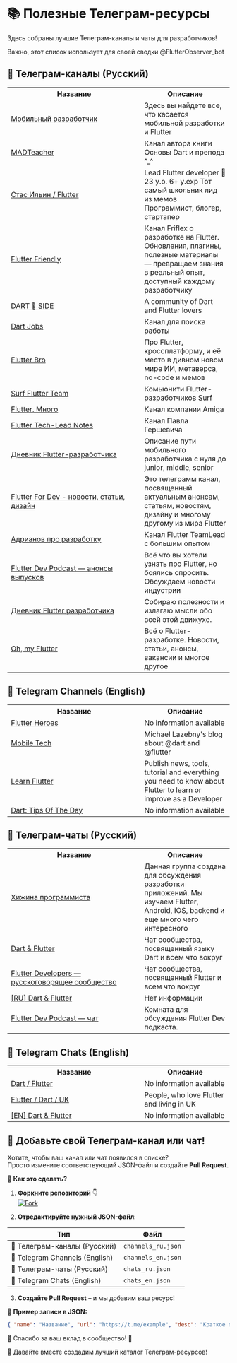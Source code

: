 # 📚 Полезные Телеграм-ресурсы

Здесь собраны лучшие Телеграм-каналы и чаты для разработчиков!

Важно, этот список использует для своей сводки @FlutterObserver_bot


## 📢 Телеграм-каналы (Русский)
<!-- START CHANNELS RU -->
<table>
  <tr>
    <th style="width: 60%;">Название</th>
    <th style="width: 40%;">Описание</th>
  </tr>
  <tr>
    <td><a href='https://t.me/mobile_developing'>Мобильный разработчик</a></td>
    <td>Здесь вы найдете все, что касается мобильной разработки и Flutter</td>
  </tr>
  <tr>
    <td><a href='https://t.me/madteacher_channel'>MADTeacher</a></td>
    <td>Канал автора книги  Основы Dart  и препода ^_^</td>
  </tr>
  <tr>
    <td><a href='https://t.me/frezycode'>Стас Ильин / Flutter</a></td>
    <td>Lead Flutter developer 👶23 y.o. 6+ y.exp Тот самый школьник лид из мемов Программист, блогер, стартапер</td>
  </tr>
  <tr>
    <td><a href='https://t.me/flutterfriendly'>Flutter Friendly</a></td>
    <td>Канал Friflex о разработке на Flutter. Обновления, плагины, полезные материалы — превращаем знания в реальный опыт, доступный каждому разработчику</td>
  </tr>
  <tr>
    <td><a href='https://t.me/dartside'>DART 🎯 SIDE</a></td>
    <td>A community of Dart and Flutter lovers</td>
  </tr>
  <tr>
    <td><a href='https://t.me/dartlang_jobs'>Dart Jobs</a></td>
    <td>Канал для поиска работы</td>
  </tr>
  <tr>
    <td><a href='https://t.me/flutterbro'>Flutter Bro</a></td>
    <td>Про Flutter, кроссплатформу, и её место в дивном новом мире ИИ, метаверса, no-code и мемов</td>
  </tr>
  <tr>
    <td><a href='https://t.me/surf_flutter'>Surf Flutter Team</a></td>
    <td>Комьюнити Flutter-разработчиков Surf</td>
  </tr>
  <tr>
    <td><a href='https://t.me/flutter_amiga'>Flutter. Много</a></td>
    <td>Канал компании Amiga</td>
  </tr>
  <tr>
    <td><a href='https://t.me/ftl_notes'>Flutter Tech-Lead Notes</a></td>
    <td>Канал Павла Гершевича</td>
  </tr>
  <tr>
    <td><a href='https://t.me/DiaryFlutterDev'>Дневник Flutter-разработчика</a></td>
    <td>Описание пути мобильного разработчика с нуля до junior, middle, senior</td>
  </tr>
  <tr>
    <td><a href='https://t.me/FlutterForDev'>Flutter For Dev - новости, статьи, дизайн</a></td>
    <td>Это телеграмм канал, посвященный актуальным анонсам, статьям, новостям, дизайну и многому другому из мира Flutter</td>
  </tr>
  <tr>
    <td><a href='https://t.me/adrianov_about'>Адрианов про разработку</a></td>
    <td>Канал Flutter TeamLead с большим опытом</td>
  </tr>
  <tr>
    <td><a href='https://t.me/flutterdevpodcast_news'>Flutter Dev Podcast — анонсы выпусков</a></td>
    <td>Всё что вы хотели узнать про Flutter, но боялись спросить. Обсуждаем новости индустрии</td>
  </tr>
  <tr>
    <td><a href='https://t.me/flutterdiary'>Дневник Flutter разработчика</a></td>
    <td>Собираю полезности и излагаю мысли обо всей этой движухе.</td>
  </tr>
  <tr>
    <td><a href='https://t.me/ohmyflutter'>Oh, my Flutter</a></td>
    <td>Всё о Flutter-разработке. Новости, статьи, анонсы, вакансии и многое другое</td>
  </tr>
</table>

<!-- END CHANNELS RU -->

## 📢 Telegram Channels (English)
<!-- START CHANNELS EN -->
<table>
  <tr>
    <th style="width: 60%;">Название</th>
    <th style="width: 40%;">Описание</th>
  </tr>
  <tr>
    <td><a href='https://t.me/flutterDev'>Flutter Heroes</a></td>
    <td>No information available</td>
  </tr>
  <tr>
    <td><a href='https://t.me/mdevnotes'>Mobile Tech</a></td>
    <td>Michael Lazebny's blog about @dart and @flutter</td>
  </tr>
  <tr>
    <td><a href='https://t.me/pathto_flutter'>Learn Flutter</a></td>
    <td>Publish news, tools, tutorial and everything you need to know about Flutter to learn or improve as a Developer</td>
  </tr>
  <tr>
    <td><a href='https://t.me/dart_tips'>Dart: Tips Of The Day</a></td>
    <td>No information available</td>
  </tr>
</table>

<!-- END CHANNELS EN -->

## 💬 Телеграм-чаты (Русский)
<!-- START CHATS RU -->
<table>
  <tr>
    <th style="width: 60%;">Название</th>
    <th style="width: 40%;">Описание</th>
  </tr>
  <tr>
    <td><a href='https://t.me/dev_hut'>Хижина программиста</a></td>
    <td>Данная группа создана для обсуждения разработки приложений. Мы изучаем Flutter, Android, IOS, backend и еще много чего интересного</td>
  </tr>
  <tr>
    <td><a href='https://t.me/rudart'>Dart & Flutter</a></td>
    <td>Чат сообщества, посвященный языку Dart и всем что вокруг</td>
  </tr>
  <tr>
    <td><a href='https://t.me/flutter_rus'>Flutter Developers — русскоговорящее сообщество</a></td>
    <td>Чат сообщества, посвященный Flutter и всем что вокруг</td>
  </tr>
  <tr>
    <td><a href='https://t.me/ru_dart'>[RU] Dart & Flutter</a></td>
    <td>Нет информации</td>
  </tr>
  <tr>
    <td><a href='https://t.me/flutterdevpodcast'>Flutter Dev Podcast — чат</a></td>
    <td>Комната для обсуждения Flutter Dev подкаста.</td>
  </tr>
</table>

<!-- END CHATS RU -->

## 💬 Telegram Chats (English)
<!-- START CHATS EN -->
<table>
  <tr>
    <th style="width: 60%;">Название</th>
    <th style="width: 40%;">Описание</th>
  </tr>
  <tr>
    <td><a href='https://t.me/dartlang_group'>Dart / Flutter</a></td>
    <td>No information available</td>
  </tr>
  <tr>
    <td><a href='https://t.me/flutter_uk'>Flutter / Dart / UK</a></td>
    <td>People, who love Flutter and living in UK</td>
  </tr>
  <tr>
    <td><a href='https://t.me/en_dart'>[EN] Dart & Flutter</a></td>
    <td>No information available</td>
  </tr>
</table>

<!-- END CHATS EN -->

## 📢 Добавьте свой Телеграм-канал или чат!

Хотите, чтобы ваш канал или чат появился в списке?  
Просто измените соответствующий JSON-файл и создайте **Pull Request**.

📌 **Как это сделать?**
1. **Форкните репозиторий** 👇  
   [![Fork](https://img.shields.io/badge/Fork-Create%20your%20copy-blue?style=for-the-badge&logo=github)](https://github.com/YOUR_REPO_NAME/fork)

2. **Отредактируйте нужный JSON-файл**:

| Тип | Файл |
|------|----------------|
| 📜 Телеграм-каналы (Русский) | `channels_ru.json` |
| 📜 Telegram Channels (English) | `channels_en.json` |
| 💬 Телеграм-чаты (Русский) | `chats_ru.json` |
| 💬 Telegram Chats (English) | `chats_en.json` |

3. **Создайте Pull Request** – и мы добавим ваш ресурс!

📂 **Пример записи в JSON:**
```json
{ "name": "Название", "url": "https://t.me/example", "desc": "Краткое описание" }
```

🚀 Спасибо за ваш вклад в сообщество! 🙌

💙 Давайте вместе создадим лучший каталог Телеграм-ресурсов!


